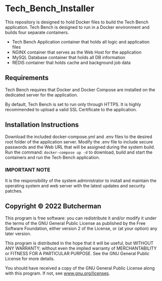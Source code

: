 # Tech_Bench_Installer

This repository is designed to hold Docker files to build the Tech Bench application.  Tech Bench is designed to run in a Docker environment and builds four separate containers.

* Tech Bench Application container that holds all logic and application files
* NGINX container that serves as the Web Host for the application
* MySQL Database container that holds all DB information
* REDIS container that holds cache and background job data

## Requirements

Tech Bench requires that Docker and Docker Compose are installed on the dedicated server for the application.

By default, Tech Bench is set to run only through HTTPS.  It is highly recommended to upload a valid SSL Certificate to the application.

## Installation Instructions

Download the included docker-compose.yml and .env files to the desired root folder of the application server.
Modify the .env file to include secure passwords and the Web URL that will be assigned during the system build.
Run the command: ` docker-compose up -d ` to download, build and start the containers and run the Tech Bench application.

### IMPORTANT NOTE

It is the responsibility of the system administrator to install and maintain the operating system and web server with the latest updates and security patches.

## Copyright © 2022 Butcherman

This program is free software:  you can redistribute it and/or modify it under the terms of the GNU
General Public License as published by the Free Software Foundation, either version 2 of the License,
or (at your option) any later version.

This program is distributed in the hope that it will be useful, but WITHOUT ANY WARRANTY; without even
the implied warranty of MERCHANTABILITY or FITNESS FOR A PARTICULAR PURPOSE.  See the GNU General Public
License for more details.

You should have received a copy of the GNU General Public License along with this program.  If not, see
www.gnu.org/licenses.
